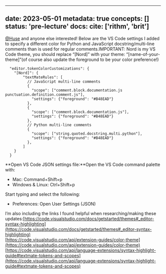 
---
date: 2023-05-01
metadata: true
concepts: []
status: 'pre-lecture'
docs: 
cite: ['rithm', 'brit']
---

[@Huse](https://rithmstudents.slack.com/team/U04FN9ZHTDF) and anyone else interested! Below are the VS Code settings I added to specify a different color for Python and JavaScript docstring/multi-line comments than is used for regular comments.IMPORTANT: Nord is my VS Code theme, you should replace “[Nord]” with your theme: “[name-of-your-theme]”(of course also update the foreground to be your color preference!)

```
  "editor.tokenColorCustomizations": {
    "[Nord]": {
        "textMateRules": [
          // JavaScript multi-line comments
          {
            "scope": ["comment.block.documentation.js punctuation.definition.comment.js"],
            "settings": {"foreground": "#B48EAD"}
          },
          {
            "scope": ["comment.block.documentation.js"],
            "settings": {"foreground": "#B48EAD"}
          },
          // Python multi-line comments
          {
            "scope": ["string.quoted.docstring.multi.python"],
            "settings": {"foreground": "#B48EAD"}
          },
        ]
    }
  }
```


**Open VS Code JSON settings file:**Open the VS Code command palette with:  

-   Mac: Command+Shift+p
-   Windows & Linux: Ctrl+Shift+p

Start typing and select the following:  

-   Preferences: Open User Settings (JSON)

I’m also including the links I found helpful when researching/making these updates:[https://code.visualstudio.com/docs/getstarted/themes#_editor-syntax-highlighting](https://code.visualstudio.com/docs/getstarted/themes#_editor-syntax-highlighting)  
[https://code.visualstudio.com/api/extension-guides/color-theme](https://code.visualstudio.com/api/extension-guides/color-theme)  
[https://code.visualstudio.com/api/language-extensions/syntax-highlight-guide#textmate-tokens-and-scopes](https://code.visualstudio.com/api/language-extensions/syntax-highlight-guide#textmate-tokens-and-scopes)